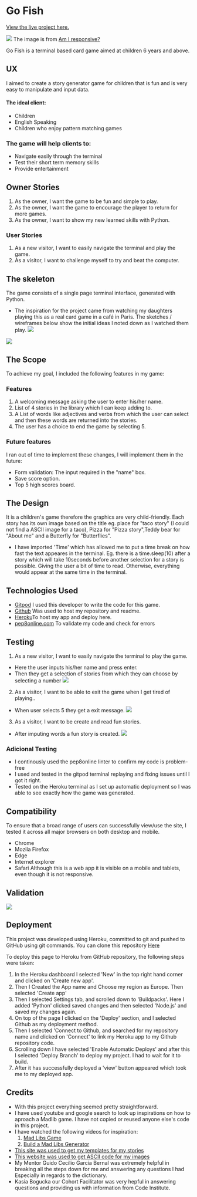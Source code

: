 # Go Fish

[View the live project here.](https://go-fish-ci.herokuapp.com/)

![](https://raw.githubusercontent.com/pieterkdevilliers/go-fish/17dff123f7ca0ffd58b6cc24f609179bf81a2659/docs/images/readme_images/responsive.webp)
The image is from [Am I responsive?](http://ami.responsivedesign.is/)

Go Fish is a terminal based card game aimed at children 6 years and above.

## UX
I aimed to create a story generator game for children that is fun and is very easy to manipulate and input data.

#### The ideal client:
* Children
* English Speaking
* Children who enjoy pattern matching games

### The game will help clients to:
* Navigate easily through the terminal
* Test their short term memory skills
* Provide entertainment

## Owner Stories
1. As the owner, I want the game to be fun and simple to play.
2. As the owner, I want the game to encourage the player to return for more games.
3. As the owner, I want to show my new learned skills with Python.

### User Stories
1. As a new visitor, I want to easily navigate the terminal and play the game.
2. As a visitor, I want to challenge myself to try and beat the computer.

## The skeleton
The game consists of a single page terminal interface, generated with Python.
* The inspiration for the project came from watching my daughters playing this as a real card game in a café in Paris. The sketches / wireframes below show the initial ideas I noted down as I watched them play.
![](https://raw.githubusercontent.com/pieterkdevilliers/go-fish/17dff123f7ca0ffd58b6cc24f609179bf81a2659/docs/images/readme-images/list_of_items.webp)

![](https://raw.githubusercontent.com/pieterkdevilliers/go-fish/17dff123f7ca0ffd58b6cc24f609179bf81a2659/docs/images/readme-images/flow_diagram.webp)

## The Scope
To achieve my goal, I included the following features in my game:

### Features
1. A welcoming message asking the user to enter his/her name.
2. List of 4 stories in the library which I can keep adding to.
3. A List of words like adjectives and verbs from which the user can select and then these words are returned into the stories.
4. The user has a choice to end the game by selecting 5.

### Future features
I ran out of time to implement these changes, I will implement them in the future:
* Form validation: The input required in the "name" box.
* Save score option.
* Top 5 high scores board.

## The Design
It is a children's game therefore the graphics are very child-friendly. Each story has its own image based on the title eg. place for "taco story" (I could not find a ASCII image for a taco), Pizza for "Pizza story",Teddy bear for "About me" and a Butterfly for "Butterflies".
* I have imported 'Time' which has allowed me to put a time break on how fast the text appeares in the terminal. Eg. there is a time.sleep(10) after a story which will take 10seconds before another selection for a story is possible. Giving the user a bit of time to read. Otherwise, everything would appear at the same time in the terminal.   

## Technologies Used
* [Gitpod](https://gitpod.io/workspaces) I used this developer to write the code for this game.
* [Github](https://github.com/) Was used to host my repository and readme.
* [Heroku](https://id.heroku.com/login)To host my app and deploy here.
* [pep8online.com](http://pep8online.com/) To validate my code and check for errors

## Testing
1. As a new visitor, I want to easily navigate the terminal to play the game.
* Here the user inputs his/her name and press enter.
* Then they get a selection of stories from which they can choose by selecting a number
![](https://github.com/MiaTothova/story-vault/blob/main/images/test-1.png)

2. As a visitor, I want to be able to exit the game when I get tired of playing..
* When user selects 5 they get a exit message.
![](https://github.com/MiaTothova/story-vault/blob/main/images/test-2.png)

3. As a visitor, I want to be create and read fun stories.
* After imputing words a fun story is created.
![](https://github.com/MiaTothova/story-vault/blob/main/images/test-3.png) 

 ### Adicional Testing
* I continously used the pep8online linter to confirm my code is problem-free
* I used and tested in the gitpod terminal replaying and fixing issues until I got it right.
* Tested on the Heroku terminal as I set up automatic deployment so I was able to see exactly how the game was generated.

 ## Compatibility
To ensure that a broad range of users can successfully view/use the site, I tested it across all major browsers on both desktop and mobile.
* Chrome
* Mozila Firefox
* Edge
* Internet explorer
* Safari
Although this is a web app it is visible on a mobile and tablets, even though it is not responsive.

## Validation
![](https://github.com/MiaTothova/story-vault/blob/main/images/pep8.png)

## Deployment
This project was developed using Heroku, committed to git and pushed to GitHub using git commands. You can clone this repository [Here](https://github.com/MiaTothova/story-vault)

To deploy this page to Heroku from GitHub repository, the following steps were taken:

1. In the Heroku dashboard I selected 'New' in the top right hand corner and clicked on 'Create new app'.
2. Then I Created the App name and Choose my region as Europe. Then selected 'Create app'
4. Then I selected Settings tab, and scrolled down to 'Buildpacks'. Here I added 'Python' clicked saved changes and then selected 'Node.js' and saved my changes again.
5. On top of the page I clicked on the 'Deploy' section, and I selected Github as my deployment method.
6. Then I selected 'Connect to Github, and searched for my repository name and clicked on 'Connect' to link my Heroku app to my Github repository code.
7. Scrolling down I have selected 'Enable Automatic Deploys' and after this I selected 'Deploy Branch' to deploy my project. I had to wait for it to build.
8. After it has successfully deployed a 'view' button appeared which took me to my deployed app.

## Credits
* With this project everything seemed pretty straightforward. 
* I have used youtube and google search to look up inspirations on how to aproach a Madlib game. I have not copied or reused anyone else's code in this project. 
* I have watched the following videos for inspiration:
   1. [Mad Libs Game](https://www.youtube.com/watch?v=u7g9mRzQLYE&t=2s)
   2. [Build a Mad Libs Generator](https://www.youtube.com/watch?v=vFNZvZSOqlY&t=2s)
* [This site was used to get my templates for my stories](https://www.glowwordbooks.com/blog/category/kids-online-mad-libs/) 
* [This website was used to get ASCII code for my images](https://www.asciiart.eu/)
* My Mentor Guido Cecilio Garcia Bernal was extremely helpful in breaking all the steps down for me and answering any questions I had Especially in regards to the dictionary.
* Kasia Bogucka our Cohort Facilitator was very hepful in answering questions and providing us with information from Code Institute.
